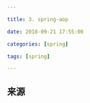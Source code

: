 ```yaml
---

title: 3. spring-aop

date: 2018-09-21 17:55:00

categories: [spring]

tags: [spring]

---
```






<!--more-->


## 来源
[](http://www.importnew.com/28342.html)
[](http://www.uml.org.cn/j2ee/201301102.asp)
